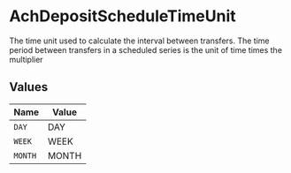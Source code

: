 # AchDepositScheduleTimeUnit

The time unit used to calculate the interval between transfers. The time period between transfers in a scheduled series is the unit of time times the multiplier


## Values

| Name    | Value   |
| ------- | ------- |
| `DAY`   | DAY     |
| `WEEK`  | WEEK    |
| `MONTH` | MONTH   |